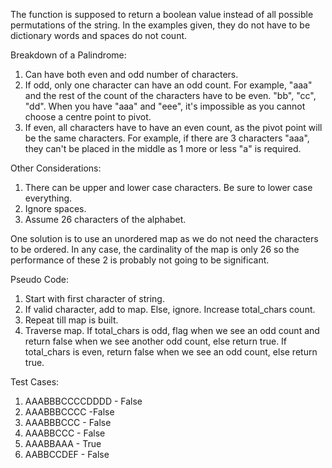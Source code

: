 The function is supposed to return a boolean value instead of all possible
permutations of the string. In the examples given, they do not have to be
dictionary words and spaces do not count.

Breakdown of a Palindrome:
1. Can have both even and odd number of characters.
2. If odd, only one character can have an odd count. For example, "aaa" and the
   rest of the count of the characters have to be even. "bb", "cc", "dd". When
   you have "aaa" and "eee", it's impossible as you cannot choose a centre point
   to pivot.
3. If even, all characters have to have an even count, as the pivot point will
   be the same characters. For example, if there are 3 characters "aaa", they
   can't be placed in the middle as 1 more or less "a" is required.

Other Considerations:
1. There can be upper and lower case characters. Be sure to lower case
   everything.
2. Ignore spaces.
3. Assume 26 characters of the alphabet.

One solution is to use an unordered map as we do not need the characters to be
ordered. In any case, the cardinality of the map is only 26 so the performance
of these 2 is probably not going to be significant.

Pseudo Code:
1. Start with first character of string.
2. If valid character, add to map. Else, ignore. Increase total_chars count.
3. Repeat till map is built.
4. Traverse map. If total_chars is odd, flag when we see an odd count and return
   false when we see another odd count, else return true. If total_chars is
   even, return false when we see an odd count, else return true.

Test Cases:
1. AAABBBCCCCDDDD - False
2. AAABBBCCCC -False 
3. AAABBBCCC - False
4. AAABBCCC - False
5. AAABBAAA - True
6. AABBCCDEF - False

